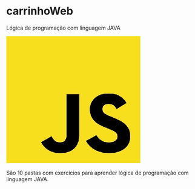 # carrinhoWeb
Lógica de programação com linguagem JAVA

![imagem logo aprendizado de lógica de progração](https://github.com/LeeoLima/carrinhoWeb/blob/master/java.jpg)

São 10 pastas com exercícios para aprender lógica de programação com linguagem JAVA.
